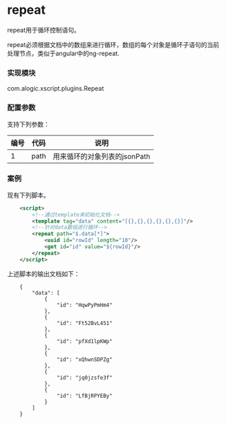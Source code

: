 repeat
======
repeat用于循环控制语句。

repeat必须根据文档中的数组来进行循环，数组的每个对象是循环子语句的当前处理节点，类似于angular中的ng-repeat.

### 实现模块

com.alogic.xscript.plugins.Repeat

### 配置参数

支持下列参数：

| 编号 | 代码 | 说明 |
| ---- | ---- | ---- |
| 1 | path | 用来循环的对象列表的jsonPath | 

### 案例

现有下列脚本。

```xml
	<script>
		<!--通过template来初始化文档-->
		<template tag="data" content="[{},{},{},{},{},{}]"/>
		<!--针对data数组进行循环-->
		<repeat path="$.data[*]">
			<uuid id="rowId" length="10"/>
			<get id="id" value="${rowId}"/>
		</repeat>
	</script>
```

上述脚本的输出文档如下：
```
	{
	    "data": [
	        {
	            "id": "HqwPyPmHm4"
	        }, 
	        {
	            "id": "Ft52BvL451"
	        }, 
	        {
	            "id": "pfXd1lpKWp"
	        }, 
	        {
	            "id": "xQhwnSDPZg"
	        }, 
	        {
	            "id": "jq0jzsfe3f"
	        }, 
	        {
	            "id": "LfBjRPYEBy"
	        }
	    ]
	}	
```



